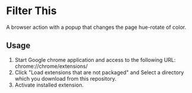 Filter This
======================
A browser action with a popup that changes the page hue-rotate of color.

Usage
------
1. Start Google chrome application and access to the following URL:
   chrome://chrome/extensions/
2. Click "Load extensions that are not packaged" and Select a directory which you download from this repository.
3. Activate installed extension.
